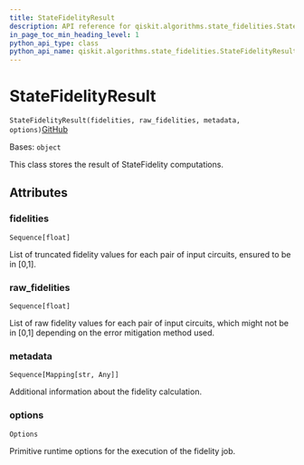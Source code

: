 ```yaml
---
title: StateFidelityResult
description: API reference for qiskit.algorithms.state_fidelities.StateFidelityResult
in_page_toc_min_heading_level: 1
python_api_type: class
python_api_name: qiskit.algorithms.state_fidelities.StateFidelityResult
---
```


# StateFidelityResult

<span id="qiskit.algorithms.state_fidelities.StateFidelityResult" />

`StateFidelityResult(fidelities, raw_fidelities, metadata, options)`[GitHub](https://github.com/qiskit/qiskit/tree/stable/0.39/qiskit/algorithms/state_fidelities/state_fidelity_result.py "view source code")

Bases: `object`

This class stores the result of StateFidelity computations.

## Attributes

<span id="qiskit.algorithms.state_fidelities.StateFidelityResult.fidelities" />

### fidelities

`Sequence[float]`

List of truncated fidelity values for each pair of input circuits, ensured to be in \[0,1].

<span id="qiskit.algorithms.state_fidelities.StateFidelityResult.raw_fidelities" />

### raw\_fidelities

`Sequence[float]`

List of raw fidelity values for each pair of input circuits, which might not be in \[0,1] depending on the error mitigation method used.

<span id="qiskit.algorithms.state_fidelities.StateFidelityResult.metadata" />

### metadata

`Sequence[Mapping[str, Any]]`

Additional information about the fidelity calculation.

<span id="qiskit.algorithms.state_fidelities.StateFidelityResult.options" />

### options

`Options`

Primitive runtime options for the execution of the fidelity job.

